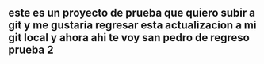 ## este es un proyecto de prueba que quiero subir a git  y me gustaria regresar esta actualizacion a mi git local y ahora ahi te voy san pedro de regreso prueba 2